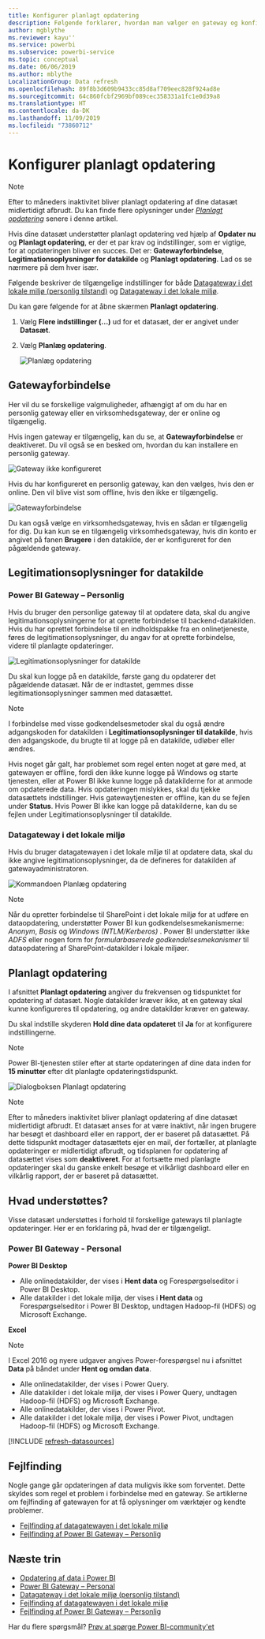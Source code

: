 ```yaml
---
title: Konfigurer planlagt opdatering
description: Følgende forklarer, hvordan man vælger en gateway og konfigurerer planlagt opdatering.
author: mgblythe
ms.reviewer: kayu''
ms.service: powerbi
ms.subservice: powerbi-service
ms.topic: conceptual
ms.date: 06/06/2019
ms.author: mblythe
LocalizationGroup: Data refresh
ms.openlocfilehash: 89f8b3d609b9433cc85d8af709eec828f924ad8e
ms.sourcegitcommit: 64c860fcbf2969bf089cec358331a1fc1e0d39a8
ms.translationtype: HT
ms.contentlocale: da-DK
ms.lasthandoff: 11/09/2019
ms.locfileid: "73860712"
---
```

# <a name="configure-scheduled-refresh"></a>Konfigurer planlagt opdatering

>[!NOTE]
>Efter to måneders inaktivitet bliver planlagt opdatering af dine datasæt midlertidigt afbrudt. Du kan finde flere oplysninger under [*Planlagt opdatering*](#scheduled-refresh) senere i denne artikel.
>
>

Hvis dine datasæt understøtter planlagt opdatering ved hjælp af **Opdater nu** og **Planlagt opdatering**, er der et par krav og indstillinger, som er vigtige, for at opdateringen bliver en succes. Det er: **Gatewayforbindelse**, **Legitimationsoplysninger for datakilde** og **Planlagt opdatering**. Lad os se nærmere på dem hver især.

Følgende beskriver de tilgængelige indstillinger for både [Datagateway i det lokale miljø (personlig tilstand)](service-gateway-personal-mode.md) og [Datagateway i det lokale miljø](service-gateway-onprem.md).

Du kan gøre følgende for at åbne skærmen **Planlagt opdatering**.

1. Vælg **Flere indstillinger (...)** ud for et datasæt, der er angivet under **Datasæt**.
2. Vælg **Planlæg opdatering**.

    ![Planlæg opdatering](media/refresh-scheduled-refresh/dataset-menu.png)

## <a name="gateway-connection"></a>Gatewayforbindelse
Her vil du se forskellige valgmuligheder, afhængigt af om du har en personlig gateway eller en virksomhedsgateway, der er online og tilgængelig.

Hvis ingen gateway er tilgængelig, kan du se, at **Gatewayforbindelse** er deaktiveret. Du vil også se en besked om, hvordan du kan installere en personlig gateway.

![Gateway ikke konfigureret](media/refresh-scheduled-refresh/gateway-not-configured.png)

Hvis du har konfigureret en personlig gateway, kan den vælges, hvis den er online. Den vil blive vist som offline, hvis den ikke er tilgængelig.

![Gatewayforbindelse](media/refresh-scheduled-refresh/gateway-connection.png)

Du kan også vælge en virksomhedsgateway, hvis en sådan er tilgængelig for dig. Du kan kun se en tilgængelig virksomhedsgateway, hvis din konto er angivet på fanen **Brugere** i den datakilde, der er konfigureret for den pågældende gateway.

## <a name="data-source-credentials"></a>Legitimationsoplysninger for datakilde
### <a name="power-bi-gateway---personal"></a>Power BI Gateway – Personlig
Hvis du bruger den personlige gateway til at opdatere data, skal du angive legitimationsoplysningerne for at oprette forbindelse til backend-datakilden. Hvis du har oprettet forbindelse til en indholdspakke fra en onlinetjeneste, føres de legitimationsoplysninger, du angav for at oprette forbindelse, videre til planlagte opdateringer.

![Legitimationsoplysninger for datakilde](media/refresh-scheduled-refresh/data-source-credentials-pgw.png)

Du skal kun logge på en datakilde, første gang du opdaterer det pågældende datasæt. Når de er indtastet, gemmes disse legitimationsoplysninger sammen med datasættet.

> [!NOTE]
> I forbindelse med visse godkendelsesmetoder skal du også ændre adgangskoden for datakilden i **Legitimationsoplysninger til datakilde**, hvis den adgangskode, du brugte til at logge på en datakilde, udløber eller ændres.
>
>

Hvis noget går galt, har problemet som regel enten noget at gøre med, at gatewayen er offline, fordi den ikke kunne logge på Windows og starte tjenesten, eller at Power BI ikke kunne logge på datakilderne for at anmode om opdaterede data. Hvis opdateringen mislykkes, skal du tjekke datasættets indstillinger. Hvis gatewaytjenesten er offline, kan du se fejlen under **Status**. Hvis Power BI ikke kan logge på datakilderne, kan du se fejlen under Legitimationsoplysninger til datakilde.

### <a name="on-premises-data-gateway"></a>Datagateway i det lokale miljø
Hvis du bruger datagatewayen i det lokale miljø til at opdatere data, skal du ikke angive legitimationsoplysninger, da de defineres for datakilden af gatewayadministratoren.

![Kommandoen Planlæg opdatering](media/refresh-scheduled-refresh/data-source-credentials-egw.png)

> [!NOTE]
> Når du opretter forbindelse til SharePoint i det lokale miljø for at udføre en dataopdatering, understøtter Power BI kun godkendelsesmekanismerne: *Anonym*, *Basis* og *Windows (NTLM/Kerberos)* . Power BI understøtter ikke *ADFS* eller nogen form for *formularbaserede godkendelsesmekanismer* til dataopdatering af SharePoint-datakilder i lokale miljøer.
>
>

## <a name="scheduled-refresh"></a>Planlagt opdatering
I afsnittet **Planlagt opdatering** angiver du frekvensen og tidspunktet for opdatering af datasæt. Nogle datakilder kræver ikke, at en gateway skal kunne konfigureres til opdatering, og andre datakilder kræver en gateway.

Du skal indstille skyderen **Hold dine data opdateret** til **Ja** for at konfigurere indstillingerne.

> [!NOTE]
> Power BI-tjenesten stiler efter at starte opdateringen af dine data inden for **15 minutter** efter dit planlagte opdateringstidspunkt.
>
>

![Dialogboksen Planlagt opdatering](media/refresh-scheduled-refresh/scheduled-refresh.png)

> [!NOTE]
> Efter to måneders inaktivitet bliver planlagt opdatering af dine datasæt midlertidigt afbrudt. Et datasæt anses for at være inaktivt, når ingen brugere har besøgt et dashboard eller en rapport, der er baseret på datasættet. På dette tidspunkt modtager datasættets ejer en mail, der fortæller, at planlagte opdateringer er midlertidigt afbrudt, og tidsplanen for opdatering af datasættet vises som **deaktiveret**. For at fortsætte med planlagte opdateringer skal du ganske enkelt besøge et vilkårligt dashboard eller en vilkårlig rapport, der er baseret på datasættet.
>
>

## <a name="whats-supported"></a>Hvad understøttes?
Visse datasæt understøttes i forhold til forskellige gateways til planlagte opdateringer. Her er en forklaring på, hvad der er tilgængeligt.

### <a name="power-bi-gateway---personal"></a>Power BI Gateway - Personal
**Power BI Desktop**

* Alle onlinedatakilder, der vises i **Hent data** og Forespørgselseditor i Power BI Desktop.
* Alle datakilder i det lokale miljø, der vises i **Hent data** og Forespørgselseditor i Power BI Desktop, undtagen Hadoop-fil (HDFS) og Microsoft Exchange.

**Excel**

> [!NOTE]
> I Excel 2016 og nyere udgaver angives Power-forespørgsel nu i afsnittet **Data** på båndet under **Hent og omdan data**.
>
>

* Alle onlinedatakilder, der vises i Power Query.
* Alle datakilder i det lokale miljø, der vises i Power Query, undtagen Hadoop-fil (HDFS) og Microsoft Exchange.
* Alle onlinedatakilder, der vises i Power Pivot.
* Alle datakilder i det lokale miljø, der vises i Power Pivot, undtagen Hadoop-fil (HDFS) og Microsoft Exchange.

<!-- Refresh Data sources-->
[!INCLUDE [refresh-datasources](./includes/refresh-datasources.md)]

## <a name="troubleshooting"></a>Fejlfinding
Nogle gange går opdateringen af data muligvis ikke som forventet. Dette skyldes som regel et problem i forbindelse med en gateway. Se artiklerne om fejlfinding af gatewayen for at få oplysninger om værktøjer og kendte problemer.

- [Fejlfinding af datagatewayen i det lokale miljø](service-gateway-onprem-tshoot.md)
- [Fejlfinding af Power BI Gateway – Personlig](service-admin-troubleshooting-power-bi-personal-gateway.md)

## <a name="next-steps"></a>Næste trin
- [Opdatering af data i Power BI](refresh-data.md)  
- [Power BI Gateway – Personal](service-gateway-personal-mode.md)  
- [Datagateway i det lokale miljø (personlig tilstand)](service-gateway-onprem.md)  
- [Fejlfinding af datagatewayen i det lokale miljø](service-gateway-onprem-tshoot.md)  
- [Fejlfinding af Power BI Gateway – Personlig](service-admin-troubleshooting-power-bi-personal-gateway.md)  

Har du flere spørgsmål? [Prøv at spørge Power BI-community'et](https://community.powerbi.com/)

